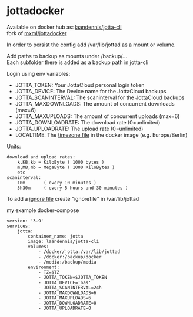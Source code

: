 # jottadocker

Available on docker hub as: [laandennis/jotta-cli](https://hub.docker.com/r/laandennis/jotta-cli)\
fork of [mxml/jottadocker](https://hub.docker.com/r/mxml/jottadocker)

In order to persist the config add /var/lib/jottad as a mount or volume.

Add paths to backup as mounts under /backup/...\
Each subfolder there is added as a backup path in jotta-cli

Login using env variables:
- JOTTA_TOKEN: Your JottaCloud personal login token
- JOTTA_DEVICE: The Device name for the JottaCloud backups 
- JOTTA_SCANINTERVAL: The scaninterval for the JottaCloud backups
- JOTTA_MAXDOWNLOADS: The amount of concurrent downloads (max=6)
- JOTTA_MAXUPLOADS: The amount of concurrent uploads (max=6)
- JOTTA_DOWNLOADRATE: The download rate (0=unlimited)
- JOTTA_UPLOADRATE: The upload rate (0=unlimited)
- LOCALTIME: The [timezone file](https://packages.debian.org/sid/all/tzdata/filelist) in the docker image (e.g. Europe/Berlin)

Units:

    download and upload rates:
        k,KB,kb = KiloByte ( 1000 bytes )
        m,MB,mb = MegaByte ( 1000 KiloBytes )
        etc
    scaninterval:
        10m       ( every 10 minutes )
        5h30m     ( every 5 hours and 30 minutes )

To add a [ignore file](https://docs.jottacloud.com/en/articles/1437235-ignoring-files-and-folders-from-backup-with-jottacloud-cli) create "ignorefile" in /var/lib/jottad 


my example docker-compose
```
version: '3.9'
services:
    jotta:
        container_name: jotta
        image: laandennis/jotta-cli
        volumes:
            - /docker/jotta:/var/lib/jottad
            - /docker:/backup/docker
            - /media:/backup/media
        environment:
            - TZ=$TZ
            - JOTTA_TOKEN=$JOTTA_TOKEN
            - JOTTA_DEVICE='nas'
            - JOTTA_SCANINTERVAL=24h
            - JOTTA_MAXDOWNLOADS=6
            - JOTTA_MAXUPLOADS=6
            - JOTTA_DOWNLOADRATE=0
            - JOTTA_UPLOADRATE=0
```
